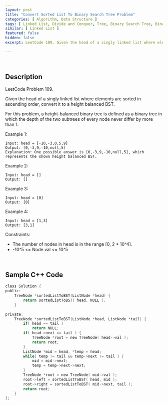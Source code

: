 ```yaml
---
layout: post
title: "Convert Sorted List To Binary Search Tree Problem"
categories: [ Algorithm, Data Structure ]
tags: [ Linked List, Divide and Conquer, Tree, Binary Search Tree, Binary Tree ]
similar: [ Linked List ]
featured: false
hidden: false
excerpt: LeetCode 109. Given the head of a singly linked list where elements are sorted in ascending order, convert it to a height balanced BST.

---
```


<br />

## Description

LeetCode Problem 109.

Given the head of a singly linked list where elements are sorted in ascending order, convert it to a height balanced BST.

For this problem, a height-balanced binary tree is defined as a binary tree in which the depth of the two subtrees of every node never differ by more than 1.

Example 1:
```
Input: head = [-10,-3,0,5,9]
Output: [0,-3,9,-10,null,5]
Explanation: One possible answer is [0,-3,9,-10,null,5], which represents the shown height balanced BST.
```

Example 2:
```
Input: head = []
Output: []
```

Example 3:
```
Input: head = [0]
Output: [0]
```

Example 4:
```
Input: head = [1,3]
Output: [3,1]
```

Constraints:
* The number of nodes in head is in the range [0, 2 * 10^4].
* -10^5 <= Node.val <= 10^5

<br />

## Sample C++ Code


```c
class Solution {
public:
    TreeNode *sortedListToBST(ListNode *head) {
    	return sortedListToBST( head, NULL );
    }
    
private:
    TreeNode *sortedListToBST(ListNode *head, ListNode *tail) {
    	if( head == tail )
    		return NULL;
    	if( head->next == tail ) {	
    		TreeNode *root = new TreeNode( head->val );
    		return root;
    	}
    	ListNode *mid = head, *temp = head;
    	while( temp != tail && temp->next != tail ) {
    		mid = mid->next;
    		temp = temp->next->next;
    	}
    	TreeNode *root = new TreeNode( mid->val );
    	root->left = sortedListToBST( head, mid );
    	root->right = sortedListToBST( mid->next, tail );
    	return root;
    }
};
```


